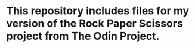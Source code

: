 # This repository includes files for my version of the Rock Paper Scissors project from The Odin Project.